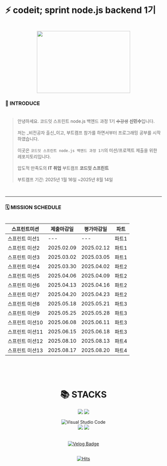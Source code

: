 


# ⚡️ codeit; sprint node.js backend 1기 



<div align=center><h1><img src="https://velog.velcdn.com/images/shinminsoo317/post/c09e65c5-ee63-4fee-8e04-eb3895426080/image.png" width="300" height="200"/></h1></div>


### 🎤 INTRODUCE  </br></br>


> 안녕하세요. 코드잇 스프린트 node.js 백엔드 과정 1기 ~~수강생~~ **신민수**입니다.</br></br>
저는 _비전공자 출신_이고, 부트캠프 참가를 하면서부터 프로그래밍 공부를 시작하였습니다.</br></br>
이곳은 `코드잇 스프린트 node.js 백엔드 과정 1기`의 미션/프로젝트 제출을 위한 레포지토리입니다.</br></br>
압도적 만족도의 **IT 취업** 부트캠프 **코드잇 스프린트**</br></br>
부트캠프 기간: 2025년 1월 16일 ~2025년 8월 14일
</br>

---

### 🗓️ MISSION SCHEDULE </br></br>

|스프린트미션|제출마감일|평가마감일|파트|
|---|---|---|---|
|스프린트 미션1|---|---|파트1|
|스프린트 미션2|2025.02.09|2025.02.12|파트1|
|스프린트 미션3|2025.03.02|2025.03.05|파트1|
|스프린트 미션4|2025.03.30|2025.04.02|파트2|
|스프린트 미션5|2025.04.06|2025.04.09|파트2|
|스프린트 미션6|2025.04.13|2025.04.16|파트2|
|스프린트 미션7|2025.04.20|2025.04.23|파트2|
|스프린트 미션8|2025.05.18|2025.05.21|파트3|
|스프린트 미션9|2025.05.25|2025.05.28|파트3|
|스프린트 미션10|2025.06.08|2025.06.11|파트3|
|스프린트 미션11|2025.06.15|2025.06.18|파트3|
|스프린트 미션12|2025.08.10|2025.08.13|파트4|
|스프린트 미션13|2025.08.17|2025.08.20|파트4|

</br></br></br>

<div align=center><h1>📚 STACKS</h1>
<div align=center> 
<img src="https://img.shields.io/badge/javascript-F7DF1E?style=for-the-badge&logo=javascript&logoColor=black">
<img src="https://img.shields.io/badge/node.js-339933?style=for-the-badge&logo=Node.js&logoColor=white">

![Visual Studio Code](https://img.shields.io/badge/Visual%20Studio%20Code-0078d7.svg?style=for-the-badge&logo=visual-studio-code&logoColor=white)  
<img src="https://img.shields.io/badge/git-F05032?style=for-the-badge&logo=git&logoColor=white">
<img src="https://img.shields.io/badge/github-181717?style=for-the-badge&logo=github&logoColor=white"> </br></br></br>
[![Velog Badge](http://img.shields.io/badge/-Velog-20c997?style=flat&link=본인주소)](https://velog.io/@shinminsoo317/posts) </br></br>


[![Hits](https://hits.seeyoufarm.com/api/count/incr/badge.svg?url=https%3A%2F%2Fgithub.com%2Fgjbae1212%2Fhit-counter&count_bg=%23AA3DC8&title_bg=%23D3FFBF&icon=azurefunctions.svg&icon_color=%233AD431&title=codeit+sprint&edge_flat=true)](https://hits.seeyoufarm.com) </div>
